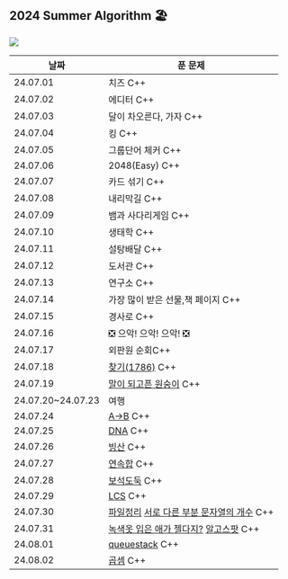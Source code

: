 ## 2024 Summer Algorithm 🏖

![](https://api.mosu.blog/OneDay-OneAlgorithm/JjungminCpp?since=2024-07-01&until=2024-08-31)

| 날짜              | 푼 문제                                                                                                                     |
| ----------------- | --------------------------------------------------------------------------------------------------------------------------- |
| 24.07.01          | 치즈 C++                                                                                                                    |
| 24.07.02          | 에디터 C++                                                                                                                  |
| 24.07.03          | 달이 차오른다, 가자 C++                                                                                                     |
| 24.07.04          | 킹 C++                                                                                                                      |
| 24.07.05          | 그룹단어 체커 C++                                                                                                           |
| 24.07.06          | 2048(Easy) C++                                                                                                              |
| 24.07.07          | 카드 섞기 C++                                                                                                               |
| 24.07.08          | 내리막길 C++                                                                                                                |
| 24.07.09          | 뱀과 사다리게임 C++                                                                                                         |
| 24.07.10          | 생태학 C++                                                                                                                  |
| 24.07.11          | 설탕배달 C++                                                                                                                |
| 24.07.12          | 도서관 C++                                                                                                                  |
| 24.07.13          | 연구소 C++                                                                                                                  |
| 24.07.14          | 가장 많이 받은 선물,책 페이지 C++                                                                                           |
| 24.07.15          | 경사로 C++                                                                                                                  |
| 24.07.16          | ❎ 으악! 으악! 으악! ❎                                                                                                     |
| 24.07.17          | 외판원 순회C++                                                                                                              |
| 24.07.18          | [찾기(1786)](https://www.acmicpc.net/problem/1786) C++                                                                      |
| 24.07.19          | [말이 되고픈 원숭이](https://www.acmicpc.net/problem/1600) C++                                                              |
| 24.07.20~24.07.23 | 여행                                                                                                                        |
| 24.07.24          | [A->B](https://www.acmicpc.net/problem/16953) C++                                                                           |
| 24.07.25          | [DNA](https://www.acmicpc.net/problem/1969) C++                                                                             |
| 24.07.26          | [빙산](https://www.acmicpc.net/problem/2573) C++                                                                            |
| 24.07.27          | [연속합](https://www.acmicpc.net/problem/1912) C++                                                                          |
| 24.07.28          | [보석도둑](https://www.acmicpc.net/problem/1202) C++                                                                        |
| 24.07.29          | [LCS](https://www.acmicpc.net/problem/9251) C++                                                                             |
| 24.07.30          | [파일정리](https://www.acmicpc.net/problem/20291) [서로 다른 부분 문자열의 개수](https://www.acmicpc.net/problem/11478) C++ |
| 24.07.31          | [녹색옷 입은 애가 젤다지?](https://www.acmicpc.net/problem/4485) [알고스팟](https://www.acmicpc.net/problem/1261) C++       |
| 24.08.01          | [queuestack](https://www.acmicpc.net/problem/24511) C++                                                                     |
| 24.08.02          | [곱셈](https://www.acmicpc.net/problem/1629) C++                                                                            |
